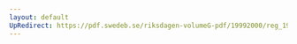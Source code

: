 ```yaml
---
layout: default
UpRedirect: https://pdf.swedeb.se/riksdagen-volumeG-pdf/19992000/reg_19992000/reg_19992000_0292.pdf
---
```

